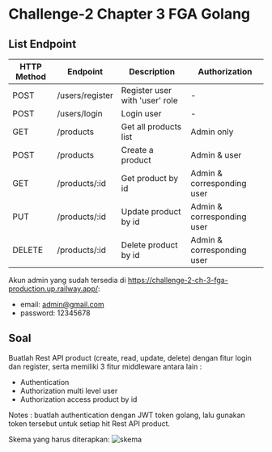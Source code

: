 # Challenge-2 Chapter 3 FGA Golang

## List Endpoint

| HTTP Method | Endpoint        | Description                    | Authorization              |
| ----------- | --------------- | ------------------------------ | -------------------------- |
| POST        | /users/register | Register user with 'user' role | -                          |
| POST        | /users/login    | Login user                     | -                          |
| GET         | /products       | Get all products list          | Admin only                 |
| POST        | /products       | Create a product               | Admin & user               |
| GET         | /products/:id   | Get product by id              | Admin & corresponding user |
| PUT         | /products/:id   | Update product by id           | Admin & corresponding user |
| DELETE      | /products/:id   | Delete product by id           | Admin & corresponding user |

Akun admin yang sudah tersedia di https://challenge-2-ch-3-fga-production.up.railway.app/:

- email: admin@gmail.com
- password: 12345678

## Soal

Buatlah Rest API product (create, read, update, delete) dengan fitur login dan register, serta memiliki 3 fitur middleware antara lain :

-   Authentication
-   Authorization multi level user
-   Authorization access product by id

Notes : buatlah authentication dengan JWT token golang, lalu gunakan token tersebut untuk setiap hit Rest API product.

Skema yang harus diterapkan:
![skema](https://i.ibb.co/ZY0LjcL/skema.png)
